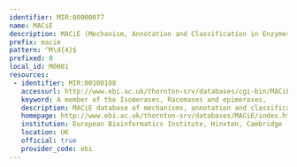 ```yaml
---
identifier: MIR:00000077
name: MACiE
description: MACiE (Mechanism, Annotation and Classification in Enzymes) is a database of enzyme reaction mechanisms. Each entry in MACiE consists of an overall reaction describing the chemical compounds involved, as well as the species name in which the reaction occurs. The individual reaction stages for each overall reaction are listed with mechanisms, alternative mechanisms, and amino acids involved.
prefix: macie
pattern: ^M\d{4}$
prefixed: 0
local_id: M0001
resources:
 - identifier: MIR:00100108
   accessurl: http://www.ebi.ac.uk/thornton-srv/databases/cgi-bin/MACiE/entry/getPage.pl?id=${lid}
   keyword: A member of the Isomerases, Racemases and epimerases, 
   description: MACiE database of mechanisms, annotation and classification in enzymes
   homepage: http://www.ebi.ac.uk/thornton-srv/databases/MACiE/index.html
   institution: European Bioinformatics Institute, Hinxton, Cambridge
   location: UK
   official: true
   provider_code: ebi
---
```

